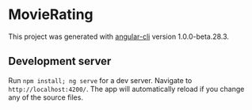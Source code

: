 # MovieRating

This project was generated with [angular-cli](https://github.com/angular/angular-cli) version 1.0.0-beta.28.3.

## Development server
Run `npm install; ng serve` for a dev server. Navigate to `http://localhost:4200/`. The app will automatically reload if you change any of the source files.
